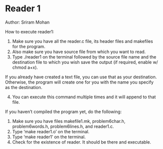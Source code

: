 # Reader 1

Author: Sriram Mohan

How to execute reader1:
1.  Make sure you have all the reader.c file, its header files and makefiles for the program.
2.  Also make sure you have source file from which you want to read.
3.  Type ./reader1 on the terminal followed by the source file name and the destination file to which you wish save the output (if required, enable w/ chmod a+x).

  If you already have created a text file, you can use that as your destination.
	Otherwise, the program will create one for you with the name you specify as the destination.
  
4.  You can execute this command multiple times and it will append to that file.


If you haven’t compiled the program yet, do the following:
1.	Make sure you have files makefile1.mk, problem6char.h, problem6words.h,  problem6lines.h, and reader1.c.
2.	Type ‘make reader1.o’ on the terminal.
3.	Type ‘make reader1’ on the terminal.
4.	Check for the existence of reader. It should be there and executable.

